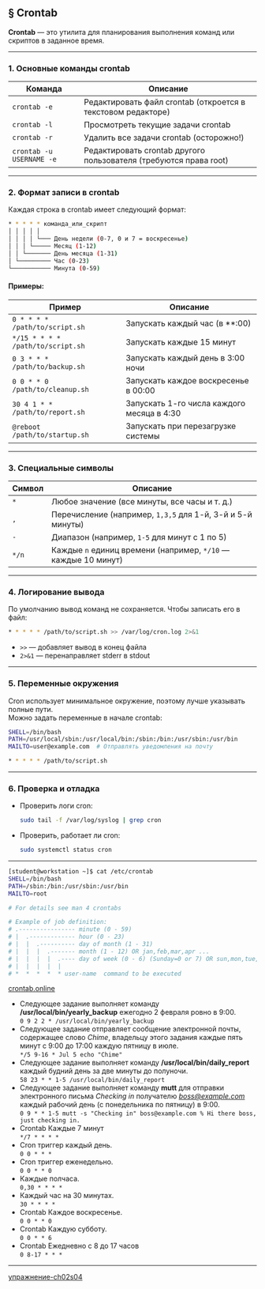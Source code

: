 ## § Crontab

**Crontab** — это утилита для планирования выполнения команд или скриптов в заданное время.  

---

### **1. Основные команды crontab**  

| Команда | Описание |
|---------|----------|
| `crontab -e` | Редактировать файл crontab (откроется в текстовом редакторе) |
| `crontab -l` | Просмотреть текущие задачи crontab |
| `crontab -r` | Удалить все задачи crontab (осторожно!) |
| `crontab -u USERNAME -e` | Редактировать crontab другого пользователя (требуются права root) |

---

### **2. Формат записи в crontab**  

Каждая строка в crontab имеет следующий формат:  

```sh
* * * * * команда_или_скрипт
│ │ │ │ │
│ │ │ │ └─── День недели (0-7, 0 и 7 = воскресенье)
│ │ │ └───── Месяц (1-12)
│ │ └─────── День месяца (1-31)
│ └───────── Час (0-23)
└─────────── Минута (0-59)
```

#### **Примеры:**  

| Пример | Описание |
|--------|----------|
| `0 * * * * /path/to/script.sh` | Запускать каждый час (в **:00) |
| `*/15 * * * * /path/to/script.sh` | Запускать каждые 15 минут |
| `0 3 * * * /path/to/backup.sh` | Запускать каждый день в 3:00 ночи |
| `0 0 * * 0 /path/to/cleanup.sh` | Запускать каждое воскресенье в 00:00 |
| `30 4 1 * * /path/to/report.sh` | Запускать 1-го числа каждого месяца в 4:30 |
| `@reboot /path/to/startup.sh` | Запускать при перезагрузке системы |

---

### **3. Специальные символы**  

| Символ | Описание |
|--------|----------|
| `*` | Любое значение (все минуты, все часы и т. д.) |
| `,` | Перечисление (например, `1,3,5` для 1-й, 3-й и 5-й минуты) |
| `-` | Диапазон (например, `1-5` для минут с 1 по 5) |
| `*/n` | Каждые `n` единиц времени (например, `*/10` — каждые 10 минут) |

---

### **4. Логирование вывода**  

По умолчанию вывод команд не сохраняется. Чтобы записать его в файл:  

```sh
* * * * * /path/to/script.sh >> /var/log/cron.log 2>&1
```
- `>>` — добавляет вывод в конец файла  
- `2>&1` — перенаправляет stderr в stdout  

---

### **5. Переменные окружения**  

Cron использует минимальное окружение, поэтому лучше указывать полные пути.  
Можно задать переменные в начале crontab:  

```sh
SHELL=/bin/bash
PATH=/usr/local/sbin:/usr/local/bin:/sbin:/bin:/usr/sbin:/usr/bin
MAILTO=user@example.com  # Отправлять уведомления на почту

* * * * * /path/to/script.sh
```

---

### **6. Проверка и отладка**  

- Проверить логи cron:  
  ```sh
  sudo tail -f /var/log/syslog | grep cron
  ```
  
- Проверить, работает ли cron:  
  ```sh
  sudo systemctl status cron
  ```

---



```bash
[student@workstation ~]$ cat /etc/crontab
SHELL=/bin/bash
PATH=/sbin:/bin:/usr/sbin:/usr/bin
MAILTO=root

# For details see man 4 crontabs

# Example of job definition:
# .---------------- minute (0 - 59)
# |  .------------- hour (0 - 23)
# |  |  .---------- day of month (1 - 31)
# |  |  |  .------- month (1 - 12) OR jan,feb,mar,apr ...
# |  |  |  |  .---- day of week (0 - 6) (Sunday=0 or 7) OR sun,mon,tue,wed,thu,fri,sat
# |  |  |  |  |
# *  *  *  *  * user-name  command to be executed
```
[crontab.online](https://crontab.online/ru/?c=between-certain-hours&t=hours)

- Следующее задание выполняет команду **/usr/local/bin/yearly_backup** ежегодно 2 февраля ровно в 9:00.
 <br/> `0 9 2 2 * /usr/local/bin/yearly_backup`
- Следующее задание отправляет сообщение электронной почты, содержащее слово *Chime*, владельцу этого задания каждые пять минут с 9:00 до 17:00 каждую пятницу в июле.
 <br/> `*/5 9-16 * Jul 5 echo "Chime"`
- Следующее задание выполняет команду **/usr/local/bin/daily_report** каждый будний день за две минуты до полуночи.
 <br/> `58 23 * * 1-5 /usr/local/bin/daily_report`
- Следующее задание выполняет команду **mutt** для отправки электронного письма *Checking in* получателю *boss@example.com* каждый рабочий день (c понедельника по пятницу) в 9:00.
 <br/> `0 9 * * 1-5 mutt -s "Checking in" boss@example.com % Hi there boss, just checking in.`
- Crontab Каждые 7 минут
 <br/> `*/7 * * * *`
- Cron триггер каждый день.
 <br/> `0 0 * * *`
- Cron триггер еженедельно.
 <br/> `0 0 * * 0`
- Каждые полчаса.
 <br/> `0,30 * * * *`
- Каждый час на 30 минутах.
 <br/> `30 * * * *`
- Crontab Каждое воскресенье.
 <br/> `0 0 * * 0`
- Crontab Каждую субботу.
 <br/> `0 0 * * 6`
- Crontab Ежедневно с 8 до 17 часов
 <br/> `0 8-17 * * *`
------------------------------------------------------------
[упражнение-ch02s04](https://rh.schelcol.ru/curse%202/ch02s04.html)

